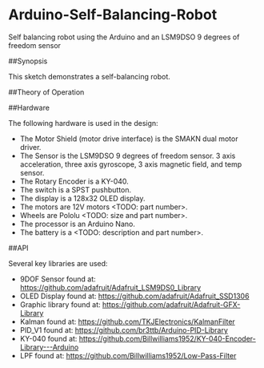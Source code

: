 # Arduino-Self-Balancing-Robot
 Self balancing robot using the Arduino and an LSM9DSO 9 degrees of freedom sensor
 
##Synopsis

This sketch demonstrates a self-balancing robot.

##Theory of Operation

##Hardware

The following hardware is used in the design:

- The Motor Shield (motor drive interface) is the SMAKN dual motor driver.
- The Sensor is the LSM9DSO 9 degrees of freedom sensor. 3 axis acceleration, three axis gyroscope, 3 axis magnetic field, and temp sensor.
- The Rotary Encoder is a KY-040.
- The switch is a SPST pushbutton.
- The display is a 128x32 OLED display. 
- The motors are 12V motors <TODO: part number>. 
- Wheels are Pololu <TODO: size and part number>.
- The processor is an Arduino Nano.
- The battery is a <TODO: description and part number>.

##API

Several key libraries are used:

- 9DOF Sensor found at:  https://github.com/adafruit/Adafruit_LSM9DS0_Library
- OLED Display found at: https://github.com/adafruit/Adafruit_SSD1306
- Graphic library found at: https://github.com/adafruit/Adafruit-GFX-Library
- Kalman found at: https://github.com/TKJElectronics/KalmanFilter
- PID_V1 found at: https://github.com/br3ttb/Arduino-PID-Library
- KY-040 found at: https://github.com/Billwilliams1952/KY-040-Encoder-Library---Arduino
- LPF found at: https://github.com/Billwilliams1952/Low-Pass-Filter


